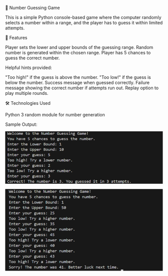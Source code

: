 
🎯 Number Guessing Game

This is a simple Python console-based game where the computer randomly selects a number within a range, and the player has to guess it within limited attempts.

🚀 Features

Player sets the lower and upper bounds of the guessing range.
Random number is generated within the chosen range.
Player has 5 chances to guess the correct number.

Helpful hints provided:

"Too high!" if the guess is above the number.
"Too low!" if the guess is below the number.
Success message when guessed correctly.
Failure message showing the correct number if attempts run out.
Replay option to play multiple rounds.

🛠️ Technologies Used

Python 3
random module for number generation

Sample Output:

![alt text](image.png)


![alt text](image-1.png)